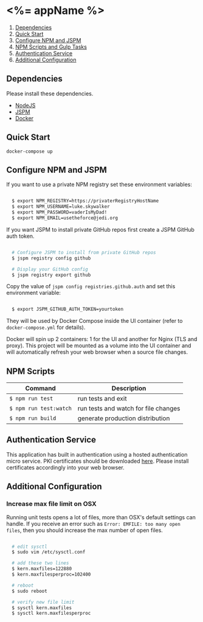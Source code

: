 # <%= appName %>

1. [Dependencies](#dependencies)
1. [Quick Start](#quick-start)
1. [Configure NPM and JSPM](#configure-npm-and-jspm)
1. [NPM Scripts and Gulp Tasks](#npm-scripts-and-gulp-tasks)
1. [Authentication Service](#authentication-service)
1. [Additional Configuration](#additional-onfiguration)

## Dependencies
Please install these dependencies.
* [NodeJS](https://nodejs.org/en/)
* [JSPM](http://jspm.io/)
* [Docker](https://docs.docker.com/engine/installation/)

## Quick Start
`docker-compose up`

## Configure NPM and JSPM
If you want to use a private NPM registry set these environment variables:

```bash

  $ export NPM_REGISTRY=https://privaterRegistryHostName
  $ export NPM_USERNAME=luke.skywalker
  $ export NPM_PASSWORD=vaderIsMyDad!
  $ export NPM_EMAIL=usetheforce@jedi.org
```

If you want JSPM to install private GitHub repos first create a JSPM GitHub auth token.

```bash

  # Configure JSPM to install from private GitHub repos
  $ jspm registry config github

  # Display your GitHub config
  $ jspm registry export github
```

Copy the value of `jspm config registries.github.auth` and  set this environment variable:

```bash

  $ export JSPM_GITHUB_AUTH_TOKEN=yourtoken
```

They will be used by Docker Compose inside the UI container (refer to `docker-compose.yml` for details).

Docker will spin up 2 containers: 1 for the UI and another for Nginx (TLS and proxy).  This project will be mounted as a volume into the UI container and will automatically refresh your web browser when a source file changes.

## NPM Scripts
| Command | Description |
| ------- | ----------- |
| `$ npm run test` | run tests and exit |
| `$ npm run test:watch` | run tests and watch for file changes |
| `$ npm run build` | generate production distribution |

## Authentication Service
This application has built in authentication using a hosted authentication micro service. PKI certificates should be downloaded [here](http://google.com).  Please install certificates accordingly into your web browser.

## Additional Configuration

### Increase max file limit on OSX
Running unit tests opens a lot of files, more than OSX's default settings can handle.  If you receive an error such as `Error: EMFILE: too many open files`, then you should increase the max number of open files.

```sh

  # edit sysctl
  $ sudo vim /etc/sysctl.conf

  # add these two lines
  $ kern.maxfiles=122880
  $ kern.maxfilesperproc=102400

  # reboot
  $ sudo reboot

  # verify new file limit
  $ sysctl kern.maxfiles
  $ sysctl kern.maxfilesperproc
```
